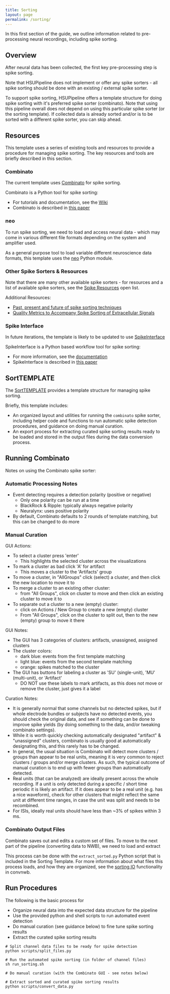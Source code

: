 ```yaml
---
title: Sorting
layout: page
permalink: /sorting/
---
```


In this first section of the guide, we outline information related to
pre-processing neural recordings, including spike sorting.

## Overview

After neural data has been collected, the first key pre-processing step is spike sorting.

Note that HSUPipeline does not implement or offer any spike sorters -
all spike sorting should be done with an existing / external spike sorter.

To support spike sorting, HSUPipeline offers a template structure for
doing spike sorting with it's preferred spike sorter (combinato).
Note that using this pipeline overall does not depend on using this particular
spike sorter (or the sorting template). If collected data is already sorted
and/or is to be sorted with a different spike sorter, you can skip ahead.

## Resources

This template uses a series of existing tools and resources to provide a procedure for managing
spike sorting. The key resources and tools are briefly described in this section.

### Combinato

The current template uses [Combinato](https://github.com/jniediek/combinato/)
for spike sorting.

Combinato is a Python tool for spike sorting:
- For tutorials and documentation, see the
[Wiki](https://github.com/jniediek/combinato/wiki/)
- Combinato is described in
[this paper](https://journals.plos.org/plosone/article?id=10.1371/journal.pone.0166598)

### neo

To run spike sorting, we need to load and access neural data - which may come in various
different file formats depending on the system and amplifier used.

As a general purpose tool to load variable different neuroscience data formats,
this template uses the [neo](https://github.com/NeuralEnsemble/python-neo)
Python module.

### Other Spike Sorters & Resources

Note that there are many other available spike sorters -
for resources and a list of available spike sorters, see the
[Spike Resources](https://github.com/openlists/SpikeResources#spike-sorting) open list.

Additional Resources:
- [Past, present and future of spike sorting techniques](https://www.sciencedirect.com/science/article/pii/S0361923015000684)
- [Quality Metrics to Accompany Spike Sorting of Extracellular Signals](https://www.jneurosci.org/content/31/24/8699.short)

### Spike Interface

In future iterations, the template is likely to be updated to use
[SpikeInterface](https://github.com/SpikeInterface/spikeinterface)

SpikeInterface is a Python based workflow tool for spike sorting:
- For more information, see the
[documentation](https://spikeinterface.readthedocs.io/en/latest/)
- SpikeInterface is described in
[this paper](https://elifesciences.org/articles/61834)

## SortTEMPLATE

The [SortTEMPLATE](https://github.com/HSUPipeline/SortTEMPLATE) provides a
template structure for managing spike sorting.

Briefly, this template includes:
- An organized layout and utilities for running the `combinato` spike sorter, including helper code and functions to run automatic spike detection procedures, and guidance on doing manual curation.
- An export process for extracting curated spike sorting results ready to be loaded and stored in the output files during the data conversion process.

## Running Combinato

Notes on using the Combinato spike sorter:

### Automatic Processing Notes

- Event detecting requires a detection polarity (positive or negative)
    - Only one polarity can be run at a time
    - BlackRock & Ripple: typically always negative polarity
    - Neuralynx: uses positive polarity
- By default, Combinato defaults to 2 rounds of template matching, but this can be changed to do more

### Manual Curation

GUI Actions:
- To select a cluster press 'enter'
  - This highlights the selected cluster across the visualizations
- To mark a cluster as bad click 'A' for artifact
  - This moves a cluster to the 'Artifacts' group
- To move a cluster, in "AllGroups" click (select) a cluster, and then click the new location to move it to
- To merge a cluster to an existing other cluster:
    - from "All Groups", click on cluster to move and then click an existing cluster to move it to
- To separate out a cluster to a new (empty) cluster:
    - click on Actions / New Group to create a new (empty) cluster
    - From "All Groups", click on the cluster to split out, then to the new (empty) group to move it there

GUI Notes:
- The GUI has 3 categories of clusters: artifacts, unassigned, assigned clusters
- The cluster colors:
    - dark blue: events from the first template matching
    - light blue: events from the second template matching
    - orange: spikes matched to the cluster
- The GUI has buttons for labeling a cluster as 'SU' (single-unit), 'MU' (multi-unit), or 'Artifact'
    - DO NOT use these labels to mark artifacts, as this does not move or remove the cluster, just gives it a label

Curation Notes:
- It is generally normal that some channels but no detected spikes, but if whole electrode bundles or subjects have no detected events, you should check the original data, and see if something can be done to improve spike yields (by doing something to the data, and/or tweaking combinato settings).
- While it is worth quickly checking automatically designated "artifact" & "unassigned" clusters, combinato is usually good at automatically designating this, and this rarely has to be changed.
- In general, the usual situation is Combinato will detect more clusters / groups than appear to be real units, meaning it is very common to reject clusters / groups and/or merge clusters. As such, the typical outcome of manual curation is to end up with fewer groups than automatically detected.
- Real units (that can be analyzed) are ideally present across the whole recording. If a unit is only detected during a specific / short time periodic it is likely an artifact. If it does appear to be a real unit (e.g. has a nice waveform), check for other clusters that might reflect the same unit at different time ranges, in case the unit was split and needs to be recombined.
- For ISIs, ideally real units should have less than \~3% of spikes within 3 ms.

### Combinato Output Files

Combinato saves out and edits a custom set of files.
To move to the next part of the pipeline (converting data to NWB), we need to load
and extract

This process can be done with the `extract_sorted.py` Python script that is included in the Sorting
Template. For more information about what files this process loads, and how they are organized, see the
[sorting IO](https://github.com/HSUPipeline/convnwb/blob/main/convnwb/sorting/io.py) functionality in convnwb.

## Run Procedures

The following is the basic process for
- Organize neural data into the expected data structure for the pipeline
- Use the provided python and shell scripts to run automated event detection
- Do manual curation (see guidance below) to fine tune spike sorting results
- Extract the curated spike sorting results

```
# Split channel data files to be ready for spike detection
python scripts/split_files.py

# Run the automated spike sorting (in folder of channel files)
sh run_sorting.sh

# Do manual curation (with the Combinato GUI - see notes below)

# Extract sorted and curated spike sorting results
python scripts/convert_data.py
```